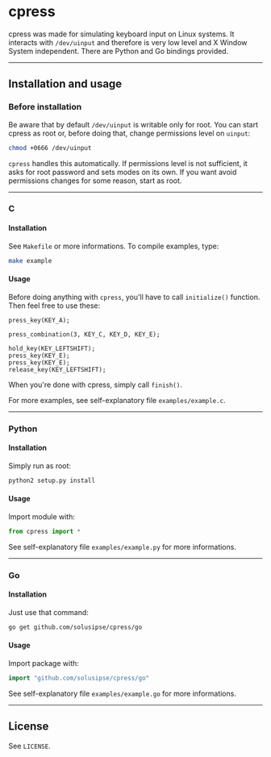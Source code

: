 cpress
======

cpress was made for simulating keyboard input on Linux systems. It interacts with `/dev/uinput` and therefore is very low level and X Window System independent. There are Python and Go bindings provided.

----------------------------

## Installation and usage ##

### Before installation ###

Be aware that by default `/dev/uinput` is writable only for root.
You can start cpress as root or, before doing that, change permissions level on `uinput`:

```bash
chmod +0666 /dev/uinput
```

`cpress` handles this automatically. If permissions level is not sufficient, it asks for root password and sets modes on its own. If you want avoid permissions changes for some reason, start as root.

----------------------------

### C ###

#### Installation ####

See `Makefile` or more informations. To compile examples, type:
```bash
make example
```

#### Usage ####

Before doing anything with `cpress`, you'll have to call `initialize()` function. Then feel free to use these:

```
press_key(KEY_A);
```

```
press_combination(3, KEY_C, KEY_D, KEY_E);
```

```
hold_key(KEY_LEFTSHIFT);
press_key(KEY_E);
press_key(KEY_E);
release_key(KEY_LEFTSHIFT);
```

When you're done with cpress, simply call `finish()`.

For more examples, see self-explanatory file `examples/example.c`.

----------------------------


### Python ###

#### Installation ####

Simply run as root:

```bash
python2 setup.py install
```

#### Usage ####

Import module with:

```python
from cpress import *
```

See self-explanatory file `examples/example.py` for more informations.

----------------------------

### Go ###

#### Installation ####

Just use that command:

```bash
go get github.com/solusipse/cpress/go
```

#### Usage ####

Import package with:

```go
import "github.com/solusipse/cpress/go"
```

See self-explanatory file `examples/example.go` for more informations.


----------------------------

## License ##

See `LICENSE`.
